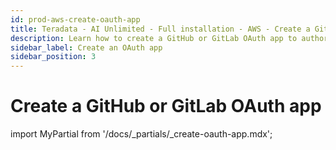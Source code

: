 ```yaml
---
id: prod-aws-create-oauth-app
title: Teradata - AI Unlimited - Full installation - AWS - Create a GitHub or GitLab OAuth app
description: Learn how to create a GitHub or GitLab OAuth app to authorize your Git repository to store user and project information.
sidebar_label: Create an OAuth app
sidebar_position: 3
---
```



# Create a GitHub or GitLab OAuth app

import MyPartial from '/docs/_partials/_create-oauth-app.mdx';

<MyPartial />

